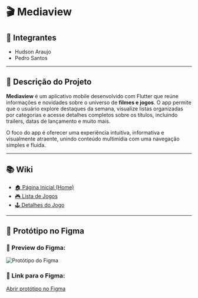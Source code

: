 # 🎬 Mediaview

## 👥 Integrantes
- Hudson Araujo  
- Pedro Santos

---

## 📝 Descrição do Projeto

**Mediaview** é um aplicativo mobile desenvolvido com Flutter que reúne informações e novidades sobre o universo de **filmes e jogos**. O app permite que o usuário explore destaques da semana, visualize listas organizadas por categorias e acesse detalhes completos sobre os títulos, incluindo trailers, datas de lançamento e muito mais.

O foco do app é oferecer uma experiência intuitiva, informativa e visualmente atraente, unindo conteúdo multimídia com uma navegação simples e fluida.

---

## 📚 Wiki

- [🏠 Página Inicial (Home)](#)
- [🎮 Lista de Jogos](#)
- [🕹️ Detalhes do Jogo](#)

---

## 🧪 Protótipo no Figma

### 📸 Preview do Figma:

![Protótipo do Figma](coloque-o-caminho-da-imagem-aqui-ex.png)

### 🔗 Link para o Figma:
[Abrir protótipo no Figma](https://www.figma.com/arquivo/EXEMPLO_LINK_DO_PROTO)
